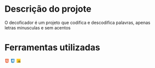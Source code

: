 <h1 align: center;>Descrição do projote</h1>

<p>O decoficador é um projeto que codifica e descodifica palavras, apenas letras minusculas e sem acentos</p>

<h1>Ferramentas utilizadas</h1>

<img width="3%" src="./assents/HTML.svg" alt="logo do HTML">
<img width="3%" src="./assents/CSS.svg" alt="Logo do CSS">
<img width="3%" src="./assents/JS.svg" alt="Logo do javascript">
